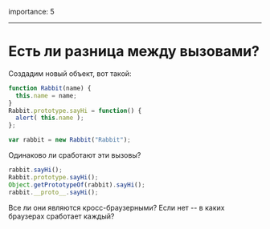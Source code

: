 importance: 5

---

# Есть ли разница между вызовами?

Создадим новый объект, вот такой:

```js
function Rabbit(name) {
  this.name = name;
}
Rabbit.prototype.sayHi = function() {
  alert( this.name );
};

var rabbit = new Rabbit("Rabbit");
```

Одинаково ли сработают эти вызовы?

```js
rabbit.sayHi();
Rabbit.prototype.sayHi();
Object.getPrototypeOf(rabbit).sayHi();
rabbit.__proto__.sayHi();
```

Все ли они являются кросс-браузерными? Если нет -- в каких браузерах сработает каждый?